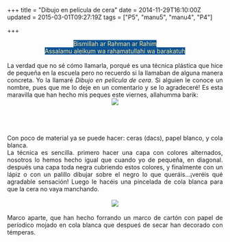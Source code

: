 +++
title = "Dibujo en película de cera"
date = 2014-11-29T16:10:00Z
updated = 2015-03-01T09:27:19Z
tags = ["P5", "manu5", "manu4", "P4"]

+++

<div dir="ltr" style="text-align: left;" trbidi="on"><div style="text-align: center;"><span style="background-color: #0b5394; color: #ffe599;">Bismillah ar Rahman ar Rahim</span></div><div style="text-align: center;"><span style="background-color: #0b5394; color: #ffe599;">Assalamu aleikum wa rahamatullahi wa barakatuh</span></div><div style="text-align: justify;"><br /></div><div style="text-align: justify;">La verdad que no sé cómo llamarla, porqué es una técnica plástica que hice de pequeña en la escuela pero no recuerdo si la llamaban de alguna manera concreta. Yo la llamaré <i>Dibujo en película de cera</i>.&nbsp;Si alguien le conoce un nombre, pues que me lo deje en un comentario y se lo agradeceré! Es esta maravilla que han hecho mis peques este viernes, allahumma barik:<br /><div class="separator" style="clear: both; text-align: center;"><a href="http://4.bp.blogspot.com/-plotPgPc3oE/VHngwNkSifI/AAAAAAAAHNs/A4xYwOxmXNU/s1600/MyCollage_1.png" imageanchor="1" style="margin-left: 1em; margin-right: 1em;"><img border="0" src="http://4.bp.blogspot.com/-plotPgPc3oE/VHngwNkSifI/AAAAAAAAHNs/A4xYwOxmXNU/s1600/MyCollage_1.png" /></a></div><br /><a name='more'></a><br /><br /><br />Con poco de material ya se puede hacer: ceras (dacs), papel blanco, y cola blanca.</div><div style="text-align: justify;">La técnica es sencilla. primero hacer una capa con colores alternados, nosotros lo hemos hecho igual que cuando yo de pequeña, en diagonal. después una capa toda negra cubriendo estos colores, y finalmente con un lápiz o con un palillo dibujar sobre el negro lo que queráis...¡veréis qué agradable sensación! Luego le hacéis una pincelada de cola blanca para que la cera no vaya manchando.</div><div style="text-align: justify;"><br /></div><div style="text-align: justify;"><div class="separator" style="clear: both; text-align: center;"><a href="http://4.bp.blogspot.com/-2oCpv-NLRlg/VHngwFKbdfI/AAAAAAAAHNo/Qy2nG2T6wMc/s1600/MyCollage_0.png" imageanchor="1" style="margin-left: 1em; margin-right: 1em;"><img border="0" src="http://4.bp.blogspot.com/-2oCpv-NLRlg/VHngwFKbdfI/AAAAAAAAHNo/Qy2nG2T6wMc/s1600/MyCollage_0.png" /></a></div><div class="separator" style="clear: both; text-align: center;"><br /></div>Marco aparte, que han hecho forrando un marco de cartón con papel de períodico mojado en cola blanca que despueś de secar han decorado con témperas.</div></div>
